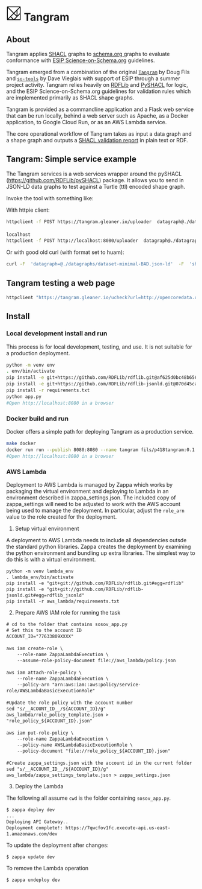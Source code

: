 # <img src="./tangram_square.svg" width="40px" /> Tangram

## About

Tangram applies [SHACL](https://www.w3.org/TR/shacl/) graphs to [schema.org
](https://schema.org) graphs 
to evaluate conformance with [ESIP Science-on-Schema.org](https://github.com/ESIPFed/science-on-schema.org) guidelines.

Tangram emerged from a combination of the original [`Tangram`](https://github.com/earthcubearchitecture-project418/tangram) 
by Doug Fils and [`so-tools`](https://github.com/datadavev/sotools) by Dave Vieglais with support of ESIP 
through a summer project activity. Tangram relies heavily on [RDFLib](https://github.com/RDFLib/rdflib) and 
[PySHACL](https://github.com/RDFLib/pySHACL) for logic, and the ESIP Science-on-Schema.org guidelines for 
validation rules which are implemented primarily as SHACL shape graphs.

Tangram is provided as a commandline application and a Flask web service that can be run locally, behind 
a web server such as Apache, as a Docker application, to Google Cloud Run, or as an AWS Lambda service.

The core operational workflow of Tangram takes as input a data graph and a shape graph and outputs a 
[SHACL validation report](https://www.w3.org/TR/shacl/#validation-report) in plain text or RDF.
 


## Tangram:  Simple service example

The Tangram services is a web services  wrapper around the pySHACL
(https://github.com/RDFLib/pySHACL) package.  It allows you to send in JSON-LD data 
graphs to test against a Turtle (ttl) encoded shape graph.

Invoke the tool with something like:

With httpie client:

```bash
httpclient -f POST https://tangram.gleaner.io/uploader  datagraph@./datagraphs/dataset-minimal-BAD.json-ld  shapegraph@./shapegraphs/googleRecommended.ttl format=human

localhost
httpclient -f POST http://localhost:8080/uploader  datagraph@./datagraphs/dataset-minimal-BAD.json-ld  shapegraph@./shapegraphs/googleRecommended.ttl format=human

```

Or with good old curl (with format set to huam):

```bash
curl -F  'datagraph=@./datagraphs/dataset-minimal-BAD.json-ld'  -F  'shapegraph=@./shapegraphs/googleRecommended.ttl' -F 'format=human'  https://tangram.gleaner.io/uploader
```

## Tangram testing a web page

```bash
httpclient "https://tangram.gleaner.io/ucheck?url=http://opencoredata.org/doc/dataset/b8d7bd1b-ef3b-4b08-a327-e28e1420adf0&format=human&shape=required"
```

## Install

### Local development install and run

This process is for local development, testing, and use. It is not suitable for a production deployment.
```bash
python -m venv env
. env/bin/activate
pip install -e git+https://github.com/RDFLib/rdflib.git@af625d0bc48b656b614629b9ad56df63b88a0d17#egg=rdflib
pip install -e git+https://github.com/RDFLib/rdflib-jsonld.git@070d45cad067276e72df5d8f362aee65c158df40#egg=rdflib_jsonld
pip install -r requirements.txt
python app.py
#Open http://localhost:8080 in a browser
```

### Docker build and run

Docker offers a simple path for deploying Tangram as a production service.

```bash
make docker
docker run run --publish 8080:8080 --name tangram fils/p418tangram:0.1.17
#Open http://localhost:8080 in a browser
```

### AWS Lambda

Deployment to AWS Lambda is managed by Zappa which works by packaging the virtual environment and deploying to 
Lambda in an environment described in zappa_settings.json. The included copy of zappa_settings will need to be 
adjusted to work with the AWS account being used to manage the deployment. In particular, adjust the `role_arn`
value to the role created for the deployment.

1. Setup virtual environment

A deployment to AWS Lambda needs to include all dependencies outsde the standard python libraries. Zappa creates
the deployment by examining the python environment and bundling up extra libraries. The simplest way to do this
is with a virtual environment.

```shell script
python -m venv lambda_env
. lambda_env/bin/activate
pip install -e "git+git://github.com/RDFLib/rdflib.git#egg=rdflib"
pip install -e "git+git://github.com/RDFLib/rdflib-jsonld.git#egg=rdflib_jsonld"
pip install -r aws_lambda/requirements.txt
```

2. Prepare AWS IAM role for running the task

```shell script
# cd to the folder that contains sosov_app.py
# Set this to the account ID
ACCOUNT_ID="77633809XXXX"

aws iam create-role \
    --role-name ZappaLambdaExecution \
    --assume-role-policy-document file://aws_lambda/policy.json

aws iam attach-role-policy \
    --role-name ZappaLambdaExecution \
    --policy-arn "arn:aws:iam::aws:policy/service-role/AWSLambdaBasicExecutionRole"

#Update the role policy with the account number
sed "s/__ACOUNT_ID__/${ACCOUNT_ID}/g" aws_lambda/role_policy_template.json > "role_policy_${ACCOUNT_ID}.json"

aws iam put-role-policy \
    --role-name ZappaLambdaExecution \
    --policy-name AWSLambdaBasicExecutionRole \
    --policy-document "file://role_policy_${ACCOUNT_ID}.json" 

#Create zappa_settings.json with the account id in the current folder
sed "s/__ACCOUNT_ID__/${ACCOUNT_ID}/g" aws_lambda/zappa_settings_template.json > zappa_settings.json
``` 

3. Deploy the Lambda

The following all assume `cwd` is the folder containing `sosov_app.py`.

```shell script
$ zappa deploy dev
...
Deploying API Gateway..
Deployment complete!: https://7qwcfov1fc.execute-api.us-east-1.amazonaws.com/dev
```

To update the deployment after changes:

```shell script
$ zappa update dev
```

To remove the Lambda operation

```shell script
$ zappa undeploy dev
```


